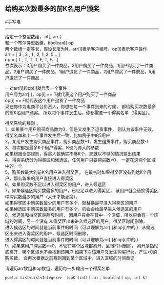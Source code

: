 ## 给购买次数最多的前K名用户颁奖

#手写堆 

---

给定一个整型数组，int[] arr；  
和一个布尔类型数组，boolean[] op  
两个数组一定等长，假设长度为N，arr[i]表示客户编号，op[i]表示客户操作  
arr = [ 3   ,   3   ,   1   ,  2,      1,      2,      5…  ]  
op = [ T   ,   T,      T,     T,      F,      T,       F…  ]  
依次表示：3用户购买了一件商品，3用户购买了一件商品，1用户购买了一件商品，2用户购买了一件商品，1用户退货了一件商品，2用户购买了一件商品，5用户退货了一件商品…  


一对arr[i]和op[i]就代表一个事件：  
用户号为arr[i]，op[i] == T就代表这个用户购买了一件商品  
op[i] == F就代表这个用户退货了一件商品  
现在你作为电商平台负责人，你想在每一个事件到来的时候，
都给购买次数最多的前K名用户颁奖。
所以每个事件发生后，你都需要一个得奖名单（得奖区）。  


得奖系统的规则：  
1，如果某个用户购买商品数为0，但是又发生了退货事件，
     则认为该事件无效，得奖名单和上一个事件发生后一致，比如例子中的5用户  
2，某用户发生购买商品事件，购买商品数+1，发生退货事件，购买商品数-1  
3，每次都是最多K个用户得奖，K也为传入的参数  
      如果根据全部规则，得奖人数确实不够K个，那就以不够的情况输出结果  
4，得奖系统分为得奖区和候选区，任何用户只要购买数>0，
      一定在这两个区域中的一个  
5，购买数最大的前K名用户进入得奖区，
      在最初时如果得奖区没有到达K个用户，那么新来的用户直接进入得奖区  
6，如果购买数不足以进入得奖区的用户，进入候选区  
7，如果候选区购买数最多的用户，已经足以进入得奖区，
     该用户就会替换得奖区中购买数最少的用户（大于才能替换），  
     如果得奖区中购买数最少的用户有多个，就替换最早进入得奖区的用户  
     如果候选区中购买数最多的用户有多个，机会会给最早进入候选区的用户  
8，候选区和得奖区是两套时间，
     因用户只会在其中一个区域，所以只会有一个区域的时间，另一个没有
     从得奖区出来进入候选区的用户，得奖区时间删除，  
     进入候选区的时间就是当前事件的时间（可以理解为arr[i]和op[i]中的i）
     从候选区出来进入得奖区的用户，候选区时间删除，  
     进入得奖区的时间就是当前事件的时间（可以理解为arr[i]和op[i]中的i）  
9，如果某用户购买数\==0，不管在哪个区域都离开，区域时间删除，
     离开是指彻底离开，哪个区域也不会找到该用户
     如果下次该用户又发生购买行为，产生>0的购买数，
     会再次根据之前规则回到某个区域中，进入区域的时间重记  

请遍历arr数组和op数组，遍历每一步输出一个得奖名单

`public List<List<Integer>>  topK (int[] arr, boolean[] op, int k)`



